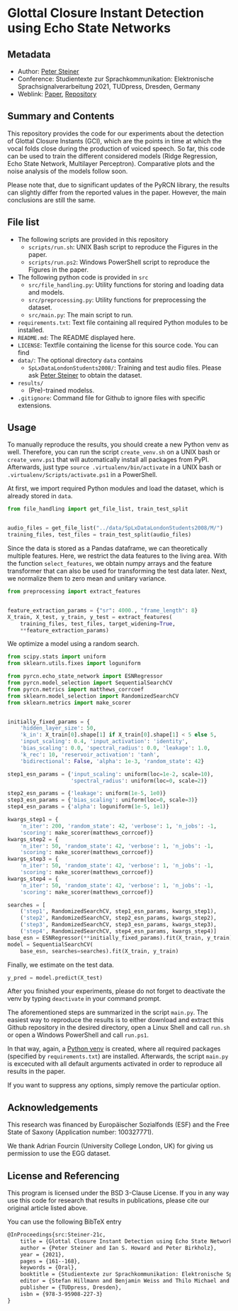 # Glottal Closure Instant Detection using Echo State Networks
## Metadata
- Author: [Peter Steiner](mailto:peter.steiner@tu-dresden.de)
- Conference: Studientexte zur Sprachkommunikation:
Elektronische Sprachsignalverarbeitung 2021, TUDpress, Dresden, Germany
- Weblink: [Paper](https://www.vocaltractlab.de/publications/steiner-2021-essv.pdf),
[Repository](https://github.com/TUD-STKS/gci_estimation)

## Summary and Contents
This repository provides the code for our experiments about the detection of Glottal 
Closure Instants (GCI), which are the points in time at which the vocal folds close 
during the production of voiced speech. So far, this code can be used to train the 
different considered models (Ridge Regression, Echo State Network, Multilayer 
Perceptron). Comparative plots and the noise analysis of the models follow soon.

Please note that, due to significant updates of the PyRCN library, the results can 
slightly differ from the reported values in the paper. However, the main conclusions 
are still the same.

## File list
- The following scripts are provided in this repository
    - `scripts/run.sh`: UNIX Bash script to reproduce the Figures in the paper.
    - `scripts/run.ps2`: Windows PowerShell script to reproduce the Figures in the paper.
- The following python code is provided in `src`
    - `src/file_handling.py`: Utility functions for storing and loading data and models.
    - `src/preprocessing.py`: Utility functions for preprocessing the dataset.
    - `src/main.py`: The main script to run.
- `requirements.txt`: Text file containing all required Python modules to be installed.
- `README.md`: The README displayed here.
- `LICENSE`: Textfile containing the license for this source code. You can find 
- `data/`: The optional directory `data` contains
    - `SpLxDataLondonStudents2008/`: Training and test audio files. Please ask 
    [Peter Steiner](mailto:peter.steiner@tu-dresden.de) to obtain the dataset.
- `results/`
    - (Pre)-trained modelss.
- `.gitignore`: Command file for Github to ignore files with specific extensions.

## Usage

To manually reproduce the results, you should create a new Python venv as well.
Therefore, you can run the script `create_venv.sh` on a UNIX bash or `create_venv.ps1`
that will automatically install all packages from PyPI. Afterwards, just type 
`source .virtualenv/bin/activate` in a UNIX bash or `.virtualenv/Scripts/activate.ps1`
in a PowerShell.

At first, we import required Python modules and load the dataset, which is already 
stored in `data`. 

```python
from file_handling import get_file_list, train_test_split


audio_files = get_file_list("../data/SpLxDataLondonStudents2008/M/")
training_files, test_files = train_test_split(audio_files)
```

Since the data is stored as a Pandas dataframe, we can theoretically multiple features. 
Here, we restrict the data features to the living area. With the function 
`select_features`, we obtain numpy arrays and the feature transformer that can also be
used for transforming the test data later. Next, we normalize them to zero mean and 
unitary variance.

```python
from preprocessing import extract_features


feature_extraction_params = {"sr": 4000., "frame_length": 8}
X_train, X_test, y_train, y_test = extract_features(
    training_files, test_files, target_widening=True,
    **feature_extraction_params)
```

We optimize a model using a random search.

```python
from scipy.stats import uniform
from sklearn.utils.fixes import loguniform

from pyrcn.echo_state_network import ESNRegressor
from pyrcn.model_selection import SequentialSearchCV
from pyrcn.metrics import matthews_corrcoef
from sklearn.model_selection import RandomizedSearchCV
from sklearn.metrics import make_scorer


initially_fixed_params = {
    'hidden_layer_size': 50,
    'k_in': X_train[0].shape[1] if X_train[0].shape[1] < 5 else 5,
    'input_scaling': 0.4, 'input_activation': 'identity',
    'bias_scaling': 0.0, 'spectral_radius': 0.0, 'leakage': 1.0,
    'k_rec': 10, 'reservoir_activation': 'tanh',
    'bidirectional': False, 'alpha': 1e-3, 'random_state': 42}

step1_esn_params = {'input_scaling': uniform(loc=1e-2, scale=10),
                    'spectral_radius': uniform(loc=0, scale=2)}

step2_esn_params = {'leakage': uniform(1e-5, 1e0)}
step3_esn_params = {'bias_scaling': uniform(loc=0, scale=3)}
step4_esn_params = {'alpha': loguniform(1e-5, 1e1)}

kwargs_step1 = {
    'n_iter': 200, 'random_state': 42, 'verbose': 1, 'n_jobs': -1,
    'scoring': make_scorer(matthews_corrcoef)}
kwargs_step2 = {
    'n_iter': 50, 'random_state': 42, 'verbose': 1, 'n_jobs': -1,
    'scoring': make_scorer(matthews_corrcoef)}
kwargs_step3 = {
    'n_iter': 50, 'random_state': 42, 'verbose': 1, 'n_jobs': -1,
    'scoring': make_scorer(matthews_corrcoef)}
kwargs_step4 = {
    'n_iter': 50, 'random_state': 42, 'verbose': 1, 'n_jobs': -1,
    'scoring': make_scorer(matthews_corrcoef)}

searches = [
    ('step1', RandomizedSearchCV, step1_esn_params, kwargs_step1),
    ('step2', RandomizedSearchCV, step2_esn_params, kwargs_step2),
    ('step3', RandomizedSearchCV, step3_esn_params, kwargs_step3),
    ('step4', RandomizedSearchCV, step4_esn_params, kwargs_step4)]
base_esn = ESNRegressor(**initially_fixed_params).fit(X_train, y_train)
model = SequentialSearchCV(
    base_esn, searches=searches).fit(X_train, y_train)
```

Finally, we estimate on the test data.

```python
y_pred = model.predict(X_test)
```

After you finished your experiments, please do not forget to deactivate the venv by 
typing `deactivate` in your command prompt.

The aforementioned steps are summarized in the script `main.py`. The easiest way to
reproduce the results is to either download and extract this Github repository in the
desired directory, open a Linux Shell and call `run.sh` or open a Windows PowerShell and
call `run.ps1`. 

In that way, again, a [Python venv](https://docs.python.org/3/library/venv.html) is 
created, where all required packages (specified by `requirements.txt`) are installed.
Afterwards, the script `main.py` is excecuted with all default arguments activated in
order to reproduce all results in the paper.

If you want to suppress any options, simply remove the particular option.

## Acknowledgements

This research was financed by Europäischer Sozialfonds (ESF) and the Free State of Saxony
(Application number: 100327771).

We thank Adrian Fourcin (University College London, UK) for giving us permission to use
the EGG dataset.


## License and Referencing
This program is licensed under the BSD 3-Clause License. If you in any way use this
code for research that results in publications, please cite our original
article listed above.

You can use the following BibTeX entry
```latex
@InProceedings{src:Steiner-21c,
	title = {Glottal Closure Instant Detection using Echo State Networks},
	author = {Peter Steiner and Ian S. Howard and Peter Birkholz},
	year = {2021},
	pages = {161--168},
	keywords = {Oral},
	booktitle = {Studientexte zur Sprachkommunikation: Elektronische Sprachsignalverarbeitung 2021},
	editor = {Stefan Hillmann and Benjamin Weiss and Thilo Michael and Sebastian Möller},
	publisher = {TUDpress, Dresden},
	isbn = {978-3-95908-227-3}
}
```
